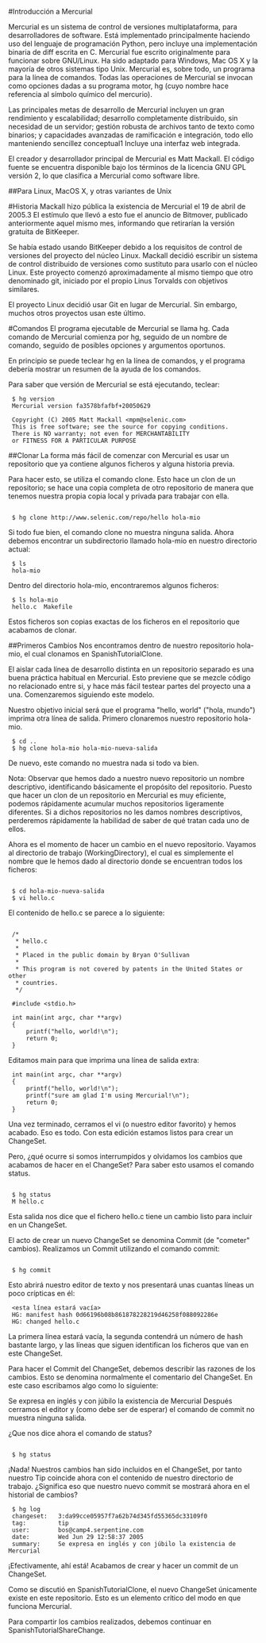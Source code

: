 #Introducción a Mercurial


Mercurial es un sistema de control de versiones multiplataforma, para desarrolladores de software. Está implementado principalmente haciendo uso del lenguaje de programación Python, pero incluye una implementación binaria de diff escrita en C. Mercurial fue escrito originalmente para funcionar sobre GNU/Linux. Ha sido adaptado para Windows, Mac OS X y la mayoría de otros sistemas tipo Unix. Mercurial es, sobre todo, un programa para la línea de comandos. Todas las operaciones de Mercurial se invocan como opciones dadas a su programa motor, hg (cuyo nombre hace referencia al símbolo químico del mercurio).


Las principales metas de desarrollo de Mercurial incluyen un gran rendimiento y escalabilidad; desarrollo completamente distribuido, sin necesidad de un servidor; gestión robusta de archivos tanto de texto como binarios; y capacidades avanzadas de ramificación e integración, todo ello manteniendo sencillez conceptual1 Incluye una interfaz web integrada.

El creador y desarrollador principal de Mercurial es Matt Mackall. El código fuente se encuentra disponible bajo los términos de la licencia GNU GPL versión 2, lo que clasifica a Mercurial como software libre.

##Para Linux, MacOS X, y otras variantes de Unix



#Historia
Mackall hizo pública la existencia de Mercurial el 19 de abril de 2005.3 El estímulo que llevó a esto fue el anuncio de Bitmover, publicado anteriormente aquel mismo mes, informando que retirarían la versión gratuita de BitKeeper.

Se había estado usando BitKeeper debido a los requisitos de control de versiones del proyecto del núcleo Linux. Mackall decidió escribir un sistema de control distribuido de versiones como sustituto para usarlo con el núcleo Linux. Este proyecto comenzó aproximadamente al mismo tiempo que otro denominado git, iniciado por el propio Linus Torvalds con objetivos similares.

El proyecto Linux decidió usar Git en lugar de Mercurial. Sin embargo, muchos otros proyectos usan este último.


#Comandos
El programa ejecutable de Mercurial se llama hg. Cada comando de Mercurial comienza por hg, seguido de un nombre de comando, seguido de posibles opciones y argumentos oportunos.

En principio se puede teclear hg en la línea de comandos, y el programa debería mostrar un resumen de la ayuda de los comandos.

Para saber que versión de Mercurial se está ejecutando, teclear:
```
 $ hg version
 Mercurial version fa3578bfafbf+20050629

 Copyright (C) 2005 Matt Mackall <mpm@selenic.com>
 This is free software; see the source for copying conditions.
 There is NO warranty; not even for MERCHANTABILITY
 or FITNESS FOR A PARTICULAR PURPOSE
```
##Clonar
La forma más fácil de comenzar con Mercurial es usar un repositorio que ya contiene algunos ficheros y alguna historia previa.

Para hacer esto, se utiliza el comando clone. Esto hace un clon de un repositorio; se hace una copia completa de otro repositorio de manera que tenemos nuestra propia copia local y privada para trabajar con ella.


```

 $ hg clone http://www.selenic.com/repo/hello hola-mio

```

Si todo fue bien, el comando clone no muestra ninguna salida. Ahora debemos encontrar un subdirectorio llamado hola-mio en nuestro directorio actual:

```
 $ ls
 hola-mio
```
Dentro del directorio hola-mio, encontraremos algunos ficheros:
```
 $ ls hola-mio
 hello.c  Makefile
```
Estos ficheros son copias exactas de los ficheros en el repositorio que acabamos de clonar.

##Primeros Cambios
Nos encontramos dentro de nuestro repositorio hola-mio, el cual clonamos en SpanishTutorialClone.

El aislar cada línea de desarrollo distinta en un repositorio separado es una buena práctica habitual en Mercurial. Esto previene que se mezcle código no relacionado entre si, y hace más fácil testear partes del proyecto una a una. Comenzaremos siguiendo este modelo.

Nuestro objetivo inicial será que el programa "hello, world" ("hola, mundo") imprima otra línea de salida. Primero clonaremos nuestro repositorio hola-mio.

```
 $ cd ..
 $ hg clone hola-mio hola-mio-nueva-salida
```
De nuevo, este comando no muestra nada si todo va bien.

Nota: Observar que hemos dado a nuestro nuevo repositorio un nombre descriptivo, identificando básicamente el propósito del repositorio. Puesto que hacer un clon de un repositorio en Mercurial es muy eficiente, podemos rápidamente acumular muchos repositorios ligeramente diferentes. Si a dichos repositorios no les damos nombres descriptivos, perderemos rápidamente la habilidad de saber de qué tratan cada uno de ellos.

Ahora es el momento de hacer un cambio en el nuevo repositorio. Vayamos al directorio de trabajo (WorkingDirectory), el cual es simplemente el nombre que le hemos dado al directorio donde se encuentran todos los ficheros:
```

 $ cd hola-mio-nueva-salida
 $ vi hello.c
```
El contenido de hello.c se parece a lo siguiente:
```

 /*
  * hello.c
  *
  * Placed in the public domain by Bryan O'Sullivan
  *
  * This program is not covered by patents in the United States or other
  * countries.
  */

 #include <stdio.h>

 int main(int argc, char **argv)
 {
     printf("hello, world!\n");
     return 0;
 }
```
Editamos main para que imprima una línea de salida extra:

```
 int main(int argc, char **argv)
 {
     printf("hello, world!\n");
     printf("sure am glad I'm using Mercurial!\n");
     return 0;
 }
```
Una vez terminado, cerramos el vi (o nuestro editor favorito) y hemos acabado. Eso es todo. Con esta edición estamos listos para crear un ChangeSet.

Pero, ¿qué ocurre si somos interrumpidos y olvidamos los cambios que acabamos de hacer en el ChangeSet? Para saber esto usamos el comando status.
```

 $ hg status
 M hello.c
```
Esta salida nos dice que el fichero hello.c tiene un cambio listo para incluir en un ChangeSet.

El acto de crear un nuevo ChangeSet se denomina Commit (de "cometer" cambios). Realizamos un Commit utilizando el comando commit:
```

 $ hg commit
```
Esto abrirá nuestro editor de texto y nos presentará unas cuantas líneas un poco crípticas en él:

```
 <esta línea estará vacía>
 HG: manifest hash 0d66196b08b861878228219d46258f088092286e
 HG: changed hello.c
```
La primera línea estará vacía, la segunda contendrá un número de hash bastante largo, y las líneas que siguen identifican los ficheros que van en este ChangeSet.

Para hacer el Commit del ChangeSet, debemos describir las razones de los cambios. Esto se denomina normalmente el comentario del ChangeSet. En este caso escribamos algo como lo siguiente:


 Se expresa en inglés y con júbilo la existencia de Mercurial
Después cerramos el editor y (como debe ser de esperar) el comando de commit no muestra ninguna salida.

¿Que nos dice ahora el comando de status?
```

 $ hg status
```
¡Nada! Nuestros cambios han sido incluidos en el ChangeSet, por tanto nuestro Tip coincide ahora con el contenido de nuestro directorio de trabajo. ¿Significa eso que nuestro nuevo commit se mostrará ahora en el historial de cambios?

```
 $ hg log
 changeset:   3:da99cce05957f7a62b74d345fd55365dc33109f0
 tag:         tip
 user:        bos@camp4.serpentine.com
 date:        Wed Jun 29 12:58:37 2005
 summary:     Se expresa en inglés y con júbilo la existencia de Mercurial
```
¡Efectivamente, ahí está! Acabamos de crear y hacer un commit de un ChangeSet.

Como se discutió en SpanishTutorialClone, el nuevo ChangeSet únicamente existe en este repositorio. Esto es un elemento crítico del modo en que funciona Mercurial.

Para compartir los cambios realizados, debemos continuar en SpanishTutorialShareChange.